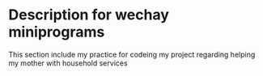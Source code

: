 # Description for wechay miniprograms

This section include my practice for codeing my project regarding helping my mother with household services